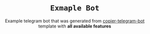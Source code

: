 <div align="center">
    <h1><code>Exmaple Bot</code></h1>
    <p>Example telegram bot that was generated from <a href="https://github.com/TimNekk/copier-telegram-bot">copier-telegram-bot</a> template with <b>all available features</b></p>
</div>